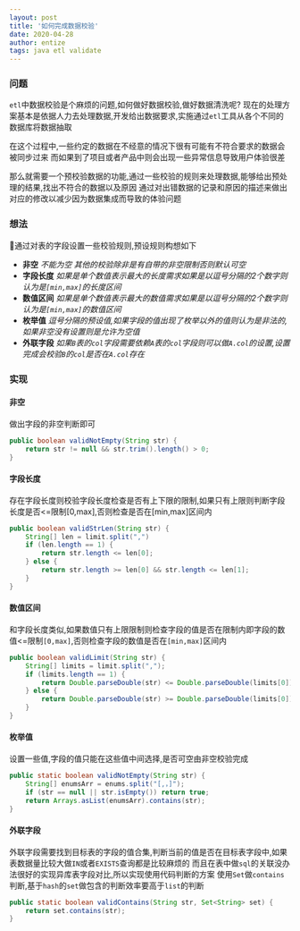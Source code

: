 ```yaml
---
layout: post
title: '如何完成数据校验'
date: 2020-04-28
author: entize
tags: java etl validate
---
```


### 问题

`etl`中数据校验是个麻烦的问题,如何做好数据校验,做好数据清洗呢?
现在的处理方案基本是依据人力去处理数据,开发给出数据要求,实施通过`etl`工具从各个不同的数据库将数据抽取

在这个过程中,一些约定的数据在不经意的情况下很有可能有不符合要求的数据会被同步过来
而如果到了项目或者产品中则会出现一些异常信息导致用户体验很差

那么就需要一个预校验数据的功能,通过一些校验的规则来处理数据,能够给出预处理的结果,找出不符合的数据以及原因
通过对出错数据的记录和原因的描述来做出对应的修改以减少因为数据集成而导致的体验问题

### 想法
通过对表的字段设置一些校验规则,预设规则构想如下
- **非空** *不能为空 其他的校验除非是有自带的非空限制否则默认可空*
- **字段长度** *如果是单个数值表示最大的长度需求如果是以逗号分隔的2个数字则认为是`[min,max]`的长度区间*
- **数值区间** *如果是单个数值表示最大的数值需求如果是以逗号分隔的2个数字则认为是`[min,max]`的数值区间*
- **枚举值** *逗号分隔的预设值,如果字段的值出现了枚举以外的值则认为是非法的,如果非空没有设置则是允许为空值*
- **外联字段** *如果`B`表的`col`字段需要依赖`A`表的`col`字段则可以做`A.col`的设置,设置完成会校验`B`的`col`是否在`A.col`存在*

### 实现

#### 非空
做出字段的非空判断即可
```java
public boolean validNotEmpty(String str) {
    return str != null && str.trim().length() > 0;
}
```

#### 字段长度
存在字段长度则校验字段长度检查是否有上下限的限制,如果只有上限则判断字段长度是否<=限制\[0,max],否则检查是否在\[min,max]区间内
```java
public boolean validStrLen(String str) {
    String[] len = limit.split(",")
    if (len.length == 1) {
        return str.length <= len[0];
    } else {
        return str.length >= len[0] && str.length <= len[1];
    }
}
```

#### 数值区间
和字段长度类似,如果数值只有上限限制则检查字段的值是否在限制内即字段的数值<=限制`[0,max]`,否则检查字段的数值是否在`[min,max]`区间内
```java
public boolean validLimit(String str) {
    String[] limits = limit.split(",");
    if (limits.length == 1) {
        return Double.parseDouble(str) <= Double.parseDouble(limits[0]);
    } else {
        return Double.parseDouble(str) >= Double.parseDouble(limits[0]) && Double.parseDouble(str) <= Double.parseDouble(limits[1]);
    }
}
```

#### 枚举值
设置一些值,字段的值只能在这些值中间选择,是否可空由非空校验完成
```java
public static boolean validNotEmpty(String str) {
    String[] enumsArr = enums.split("[,，]");
    if (str == null || str.isEmpty()) return true;
    return Arrays.asList(enumsArr).contains(str);
}
```

#### 外联字段
外联字段需要找到目标表的字段的值合集,判断当前的值是否在目标表字段中,如果表数据量比较大做`IN`或者`EXISTS`查询都是比较麻烦的
而且在表中做`sql`的关联没办法很好的实现异库表字段对比,所以实现使用代码判断的方案
使用`Set`做`contains`判断,基于`hash`的`set`做包含的判断效率要高于`list`的判断
```java
public static boolean validContains(String str, Set<String> set) {
    return set.contains(str);
}
```